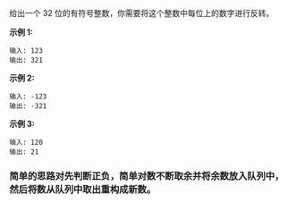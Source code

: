 给出一个 32 位的有符号整数，你需要将这个整数中每位上的数字进行反转。

**示例 1:**

```
输入: 123
输出: 321
```

 **示例 2:**

```
输入: -123
输出: -321
```

**示例 3:**

```
输入: 120
输出: 21
```


### 简单的思路对先判断正负，简单对数不断取余并将余数放入队列中，然后将数从队列中取出重构成新数。